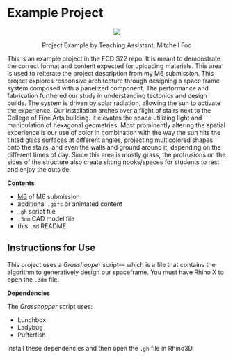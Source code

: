 # Example Project

<p align="center">
    <img src="https://user-images.githubusercontent.com/23065167/163903918-9d8c0cf8-3e32-4224-be9a-24e77a0e0f5f.png" />
    <p align="center">Project Example by Teaching Assistant, Mitchell Foo</p>
</p>

This is an example project in the FCD S22 repo. It is meant to demonstrate the correct format and content expected for uploading materials. This area is used to reiterate the project description from my M6 submission. This project explores responsive architecture through designing a space frame system composed with a panelized
component. The performance and fabrication furthered our study in understanding tectonics and design builds. The
system is driven by solar radiation, allowing the sun to activate the experience. Our installation arches over a flight of stairs
next to the College of Fine Arts building. It elevates the space utilizing light and manipulation of hexagonal geometries.
Most prominently altering the spatial experience is our use of color in combination with the way the sun hits the tinted glass
surfaces at different angles, projecting multicolored shapes onto the stairs, and even the walls and ground around it;
depending on the different times of day. Since this area is mostly grass, the protrusions on the sides of the structure also
create sitting nooks/spaces for students to rest and enjoy the outside.

**Contents**

- [M6](file:///C:/Users/ashle/Downloads/m6_ashleyadrienne-1.pdf) of M6 submission
- additional `.gifs` or animated content
- `.gh` script file
- `.3dm` CAD model file
- this `.md` README

## Instructions for Use

This project uses a _Grasshopper_ script&mdash; which is a file that contains the algorithm to generatively design our spaceframe. You must have Rhino X to open the `.3dm` file.

**Dependencies**

The _Grasshopper_ script uses:
  - Lunchbox
  - Ladybug
  - Pufferfish

Install these dependencies and then open the `.gh` file in Rhino3D.

